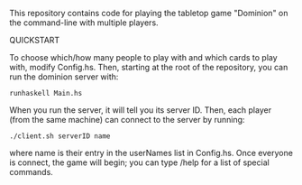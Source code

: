This repository contains code for playing the tabletop game "Dominion" on the
command-line with multiple players.

QUICKSTART

To choose which/how many people to play with and which cards to play with,
modify Config.hs. Then, starting at the root of the repository, you can run the
dominion server with:

    runhaskell Main.hs

When you run the server, it will tell you its server ID. Then, each player
(from the same machine) can connect to the server by running:

    ./client.sh serverID name

where name is their entry in the userNames list in Config.hs. Once everyone is
connect, the game will begin; you can type /help for a list of special
commands.

